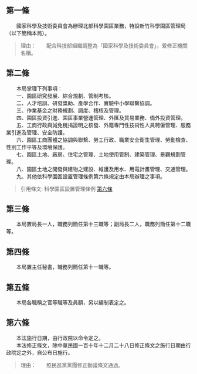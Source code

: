 第一條 
-------
　　國家科學及技術委員會為辦理北部科學園區業務，特設新竹科學園區管理局（以下簡稱本局）。  
> 理由：　　配合科技部組織調整為「國家科學及技術委員會」，爰修正機關名稱。



第二條 
-------
　　本局掌理下列事項：  
　　一、園區研究發展、綜合規劃、管制考核。  
　　二、人才培訓、研發獎助、產學合作、實驗中小學聯繫協調。  
　　三、作業基金之財務規劃、調度、稽核及管理。  
　　四、園區投資引進、園區事業營運管理、外匯及貿易業務、僑外投資管理。  
　　五、工商行政與減免稅捐證明之核發、外籍專門性技術性人員聘僱管理、服務業引進及管理、安全防護。  
　　六、園區工商團體之協調與聯繫、勞工行政、職業安全衛生管理、勞動檢查、性別工作平等及環境保護。  
　　七、園區土地、廠房、住宅之管理、土地使用管制、建築管理、景觀規劃管理。  
　　八、園區土地之開發與建物之建設、維護及用水、用電計畫管理、交通管理。  
　　九、其他依科學園區設置管理條例第六條規定由本局辦理之事項。  
> 引用條文: 科學園區設置管理條例 [第六條](../../科技/科學園區/科學園區設置管理條例.md#第六條)



第三條 
-------
　　本局置局長一人，職務列簡任第十三職等；副局長二人，職務列簡任第十二職等。  


第四條 
-------
　　本局置主任秘書，職務列簡任第十一職等。  


第五條 
-------
　　本局各職稱之官等職等及員額，另以編制表定之。  


第六條 
-------
　　本法施行日期，由行政院以命令定之。  
　　本法修正條文，除中華民國一百十年十二月二十八日修正條文之施行日期由行政院定之外，自公布日施行。  
> 理由：　　照民進黨黨團修正動議條文通過。